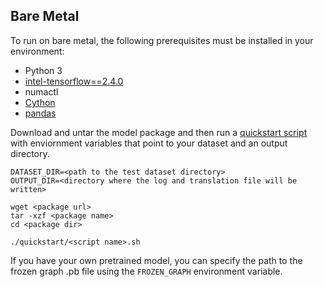 <!--- 50. Bare Metal -->
## Bare Metal

To run on bare metal, the following prerequisites must be installed in your environment:
* Python 3
* [intel-tensorflow==2.4.0](https://pypi.org/project/intel-tensorflow/)
* numactl
* [Cython](https://pypi.org/project/Cython/)
* [pandas](https://pypi.org/project/pandas/)

Download and untar the model package and then run a
[quickstart script](#quick-start-scripts) with enviornment variables
that point to your dataset and an output directory.

```
DATASET_DIR=<path to the test dataset directory>
OUTPUT_DIR=<directory where the log and translation file will be written>

wget <package url>
tar -xzf <package name>
cd <package dir>

./quickstart/<script name>.sh
```

If you have your own pretrained model, you can specify the path to the frozen
graph .pb file using the `FROZEN_GRAPH` environment variable.

